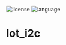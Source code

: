 ![license](https://img.shields.io/github/license/hhk7734/flutter_lot_i2c)
![language](https://img.shields.io/github/languages/top/hhk7734/flutter_lot_i2c)

# lot_i2c
